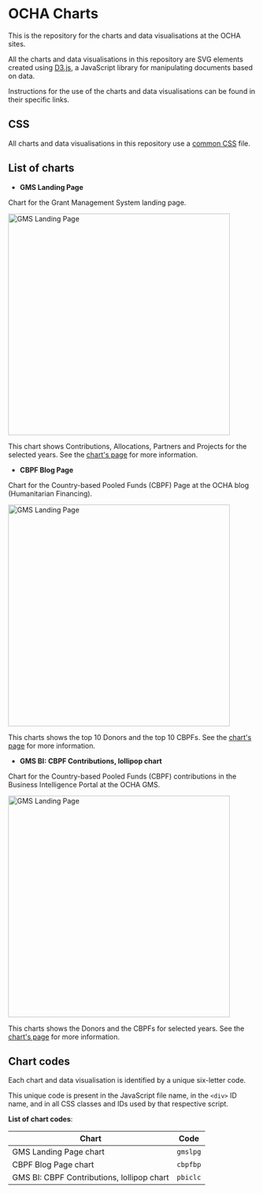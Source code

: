 
# OCHA Charts

This is the repository for the charts and data visualisations at the OCHA sites. 

All the charts and data visualisations in this repository are SVG elements created using [D3.js](https://d3js.org), a JavaScript library for manipulating documents based on data. 

Instructions for the use of the charts and data visualisations can be found in their specific links.


## CSS

All charts and data visualisations in this repository use a [common CSS](https://github.com/CBPFGMS/cbpfgms.github.io/raw/master/css/) file.

## List of charts

- **GMS Landing Page**

Chart for the Grant Management System landing page.

[<img alt="GMS Landing Page" src="https://cbpfgms.github.io/img/thumbnails/gmslpg.png" width="450">](https://github.com/CBPFGMS/cbpfgms.github.io/tree/master/gmslpg)

This chart shows Contributions, Allocations, Partners and Projects for the selected years. See the [chart's page](https://github.com/CBPFGMS/cbpfgms.github.io/tree/master/gmslpg) for more information.

- **CBPF Blog Page**

Chart for the Country-based Pooled Funds (CBPF) Page at the OCHA blog (Humanitarian Financing).

[<img alt="GMS Landing Page" src="https://cbpfgms.github.io/img/thumbnails/cbpfbp.png" width="450">](https://github.com/CBPFGMS/cbpfgms.github.io/tree/master/cbpfbp)

This charts shows the top 10 Donors and the top 10 CBPFs. See the [chart's page](https://github.com/CBPFGMS/cbpfgms.github.io/tree/master/cbpfbp) for more information.

- **GMS BI: CBPF Contributions, lollipop chart**

Chart for the Country-based Pooled Funds (CBPF) contributions in the Business Intelligence Portal at the OCHA GMS.

[<img alt="GMS Landing Page" src="https://cbpfgms.github.io/img/thumbnails/pbiclc.png?" width="450">](https://github.com/CBPFGMS/cbpfgms.github.io/tree/master/pbiclc)

This charts shows the Donors and the CBPFs for selected years. See the [chart's page](https://github.com/CBPFGMS/cbpfgms.github.io/tree/master/pbiclc) for more information.

## Chart codes

Each chart and data visualisation is identified by a unique six-letter code. 

This unique code is present in the JavaScript file name, in the `<div>` ID name, and in all CSS classes and IDs used by that respective script.

**List of chart codes**:

| Chart  | Code |
| ------------- | ------------- |
| GMS Landing Page chart  | `gmslpg`  |
| CBPF Blog Page chart  | `cbpfbp`  |
|GMS BI: CBPF Contributions, lollipop chart|`pbiclc`|
